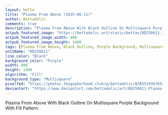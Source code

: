 ```yaml
---
layout: betta
title: "Plasma From Above (2025-06-11)"
author: Bettadelic
comments: true
description: "Plasma From Above With Black Outline On Multisquare Purple Background With Fill Pattern."
actpub_featured_image: "https://bettadelic.art/static/bettas/BD250611.jpg"
actpub_featured_image_width: 800
actpub_featured_image_height: 1400
tags: [Plasma From Above, Black Outline, Purple Background, Multisquare Background Pattern, Fill Pattern, June 2025]
unitName: "BD250611"
line_color: "Black"
background_color: "Purple"
width: 800
height: 1400
algorithm: "Fill"
background_type: "Multisquare"
pixelfed: "https://photos.thegayborhood.club/p/bettadelic/838551936765306322"
deviantart: "https://www.deviantart.com/bettadelic/art/BD250611-Plasma-From-Above-2025-06-11-1205537108"
---
```


Plasma From Above With Black Outline On Multisquare Purple Background With Fill Pattern.
